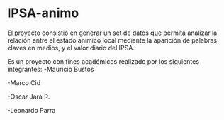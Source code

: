 # IPSA-animo
El proyecto consistió en generar un set de datos que permita analizar la relación entre el estado anímico local mediante la aparición de palabras claves en medios, y el valor diario del IPSA.

Es un proyecto con fines académicos realizado por los siguientes integrantes:
-Mauricio Bustos

-Marco Cid

-Oscar Jara R.

-Leonardo Parra
